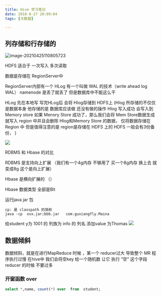 ```yaml
---
title: Hive 学习笔记
date: 2018-8-27 20:09:04
tags: [大数据]

---
```




## 列存储和行存储的

![image-20210425110805723](http://guxiangflyimagebucket.oss-cn-beijing.aliyuncs.com/img/image-20210425110805723.png)





HDFS 适合于 一次写入 多次读取

数据是存储在 RegionServer中 

RegionServer内部有一个  HLog    有一个叫做 WAL 的技术（write  ahead  log  WAL） namenode  是丢了就丢了 但是数据库中不能这么干

HLog 先在本地写  写完HLog后 会将 Hlog存储到 HDFS上 (Hlog 所存储的不仅仅是数据本身  他存储的是 数据库应该做 还没有做的操作  Hlog 写入成功  会写入到 Memory store  如果 Menory Store 成功了，那么我们会将 Mem Store数据生成   就写入  region 中并且会删除 Hlog和Memory Store 的数据， 仅将数据存储在 Region 中  但是值得注意的是  region是存储在 HDFS 上的  HDFS 一般会有3份备份， )

![](http://guxiangflyimagebucket.oss-cn-beijing.aliyuncs.com/imagerepo/20181223204551.png)


RDBMS 和  Hbase 的对比

RDBMS 是支持向上扩展 （我们有一个4g内存 不够用了 买一个8g内存 换上去 就变成8g 这个是向上扩展）

Hbase 是横向扩展的 （）


Hbase 数据类型 全部是Bit

运行java jar 包
```
cp: 是 classpath 的简称
java -cp  xxx.jar;bbb.jar   com.guxiangfly.Maina
```
给student  y为 1001 的 列族为 info 的 列名 添加value 为Thomas
![](http://guxiangflyimagebucket.oss-cn-beijing.aliyuncs.com/imagerepo/20181224023721.png)


## 数据倾斜
数据倾斜，就是在进行MapReduce 时候 ，某一个 reducer过大 导致整个 MR 程序执行过慢
在hive中 我们会将空key 给一个随机数 让它 执行 “空” 这个字段reducer 的时候  不要过多







### 开窗函数 over



```sql
select *,name, count(*) over  from  student;
```



```

```

